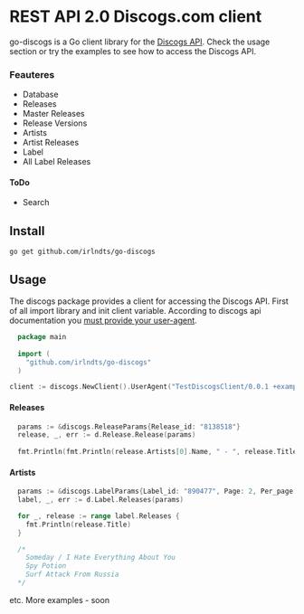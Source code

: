 # REST API 2.0 Discogs.com client

go-discogs is a Go client library for the [Discogs API](https://www.discogs.com/developers/). Check the usage section or try the examples to see how to access the Discogs API.

### Feauteres
 * Database
  * Releases
  * Master Releases
  * Release Versions
  * Artists
  * Artist Releases
  * Label
  * All Label Releases
 
#### ToDo
- Search

 
Install
--------
    go get github.com/irlndts/go-discogs

Usage
---------
The discogs package provides a client for accessing the Discogs API. 
First of all import library and init client variable. According to discogs api documentation you [must provide your user-agent](https://www.discogs.com/developers/#page:home,header:home-general-information). 
```go
  package main
    
  import (
    "github.com/irlndts/go-discogs"
  )
 ```
 ```go
 client := discogs.NewClient().UserAgent("TestDiscogsClient/0.0.1 +example.com")
``` 

#### Releases
```go
  params := &discogs.ReleaseParams{Release_id: "8138518"}
  release, _, err := d.Release.Release(params)
  
  fmt.Println(fmt.Println(release.Artists[0].Name, " - ", release.Title)) // St. Petersburg Ska-Jazz Review  -  Elephant Riddim
```

#### Artists
```go
  params := &discogs.LabelParams{Label_id: "890477", Page: 2, Per_page: 3}
  label, _, err := d.Label.Releases(params)

  for _, release := range label.Releases {
    fmt.Println(release.Title)
  }

  /*
    Someday / I Hate Everything About You
    Spy Potion
    Surf Attack From Russia
  */
```

etc. 
More examples - soon
